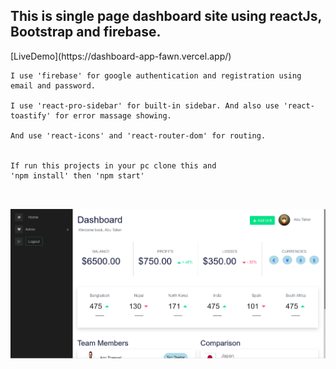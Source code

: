 <h2>This is single page dashboard site using reactJs, Bootstrap and firebase.</h1>
[LiveDemo](https://dashboard-app-fawn.vercel.app/)

```
I use 'firebase' for google authentication and registration using email and password.

I use 'react-pro-sidebar' for built-in sidebar. And also use 'react-toastify' for error massage showing.

And use 'react-icons' and 'react-router-dom' for routing.


If run this projects in your pc clone this and
'npm install' then 'npm start'



```

![alt text](./src/Assets/Imgs/dashboard.png)
